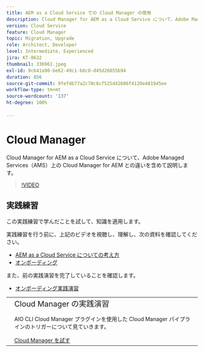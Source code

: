 ```yaml
---
title: AEM as a Cloud Service での Cloud Manager の使用
description: Cloud Manager for AEM as a Cloud Service について、Adobe Managed Services（AMS）上の Cloud Manager for AEM との違いを含めて説明します。
version: Cloud Service
feature: Cloud Manager
topic: Migration, Upgrade
role: Architect, Developer
level: Intermediate, Experienced
jira: KT-8632
thumbnail: 336961.jpeg
exl-id: 9c641a90-be62-49c1-b8c0-d45d26055b94
duration: 856
source-git-commit: 9fef4b77a2c70c8cf525d42686f4120e481945ee
workflow-type: tm+mt
source-wordcount: '137'
ht-degree: 100%

---
```


# Cloud Manager

Cloud Manager for AEM as a Cloud Service について、Adobe Managed Services（AMS）上の Cloud Manager for AEM との違いを含めて説明します。

>[!VIDEO](https://video.tv.adobe.com/v/336961?quality=12&learn=on)

## 実践練習

この実践練習で学んだことを試して、知識を適用します。

実践練習を行う前に、上記のビデオを視聴し、理解し、次の資料を確認してください。

+ [AEM as a Cloud Service についての考え方](./introduction.md)
+ [オンボーディング](./onboarding.md)

また、前の実践演習を完了していることを確認します。

+ [オンボーディング実践演習](./onboarding.md#hands-on-exercise)

<table style="border-width:0">
    <tr>
        <td style="width:150px">
            <a  rel="noreferrer"
                target="_blank"
                href="https://github.com/adobe/aem-cloud-engineering-video-series-exercises/tree/session4-cloud-manager#bootcamp-session-4-cloud-manager-develop-and-deploy
"><img alt="実践演習 GitHub リポジトリ" src="./assets/github.png"/>
            </a>        
        </td>
        <td style="width:100%;margin-bottom:1rem;">
            <div style="font-size:1.25rem;font-weight:400;">Cloud Manager の実践演習</div>
            <p style="margin:1rem 0">
                AIO CLI Cloud Manager プラグインを使用した Cloud Manager パイプラインのトリガーについて見ていきます。
            </p>
            <a  rel="noreferrer"
                target="_blank"
                href="https://github.com/adobe/aem-cloud-engineering-video-series-exercises/tree/session4-cloud-manager#bootcamp-session-4-cloud-manager-develop-and-deploy
" class="spectrum-Button spectrum-Button--primary spectrum-Button--sizeM">
                <span class="spectrum-Button-label has-no-wrap has-text-weight-bold">Cloud Manager を試す</span>
            </a>
        </td>
    </tr>
</table>

